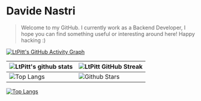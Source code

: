 # Davide Nastri
> Welcome to my GitHub. 
> I currently work as a Backend Developer, I hope you can find something useful or interesting around here!
> Happy hacking :) 

[![LtPitt's GitHub Activity Graph](https://activity-graph.herokuapp.com/graph?username=ltpitt&theme=tokyonight)](https://git.io/praveenscience)

| ![LtPitt's github stats](https://github-readme-stats.vercel.app/api?username=ltpitt&show_icons=true&theme=tokyonight) | ![LtPitt GitHub Streak](https://github-readme-streak-stats.herokuapp.com/?user=ltpitt&theme=tokyonight) |
| --- | --- |
| ![Top Langs](https://github-readme-stats.vercel.app/api/top-langs/?username=ltpitt&theme=tokyonight) | ![Github Stars](https://github-readme-stats.vercel.app/api?username=ltpitt&show_icons=true&locale=en&count_private=true&hide_rank=true&custom_title=My%20GitHub%20Stats&disable_animations=true&theme=tokyonight) |


[![Top Langs](https://github-readme-stats.vercel.app/api/top-langs/?username=ltpitt&layout=compact)](https://github.com/anuraghazra/github-readme-stats)

